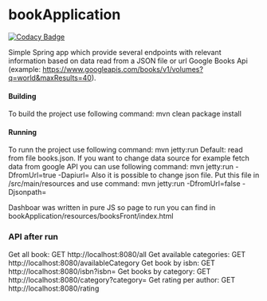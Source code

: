 # bookApplication
[![Codacy Badge](https://api.codacy.com/project/badge/Grade/baf8dd8813ad42619c20cb8683103ba1)](https://www.codacy.com?utm_source=github.com&amp;utm_medium=referral&amp;utm_content=weroniquue/bookApplication&amp;utm_campaign=Badge_Grade)

Simple Spring app which provide several endpoints with relevant information based on data read from a JSON file or url Google Books Api (example: https://www.googleapis.com/books/v1/volumes?q=world&maxResults=40).

<h4>Building</h4>
To build the project use following command: mvn clean package install

<h4>Running</h4>
To runn the project use following command: mvn jetty:run 
Default: read from file books.json. 
If you want to change data source for example fetch data from google API you can use following command: mvn jetty:run -DfromUrl=true -Dapiurl=<LINK>
 Also it is possible to change json file. Put this file in /src/main/resources and use command: mvn jetty:run -DfromUrl=false -Djsonpath=<FILE NAME>
 
Dashboar was written in pure JS so page to run you can find in bookApplication/resources/booksFront/index.html



<h3>API after run</h3>
Get all book: GET http://localhost:8080/all
Get available categories: GET http://localhost:8080/availableCategory
Get book by isbn: GET http://localhost:8080/isbn?isbn=<PARAM>
Get books by category: GET http://localhost:8080/category?category=<PARAM>
Get rating per author: GET http://localhost:8080/rating
 
